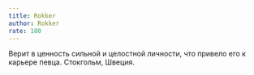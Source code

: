 ```yaml
---
title: Rokker
author: Rokker
rate: 180
---
```


Верит в ценность сильной и целостной личности, что привело его к карьере певца. Стокгольм, Швеция.